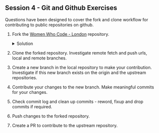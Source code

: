 Session 4  - Git and Github Exercises
---

Questions have been designed to cover the fork and clone workflow for contributing to public repositories on github.

1. Fork the [Women Who Code - London](https://github.com/WomenWhoCode/WWCode-London) repository.

    <details>
    <summary>Solution</summary>

    ```bash
    https://docs.github.com/en/get-started/quickstart/fork-a-repo
    ```
    </details>

2. Clone the forked repository. Investigate remote fetch and push urls, local and remote branches.
3. Create a new branch in the local repository to make your contribution. Investigate if this new branch exists on the origin and the upstream repositories.  
4. Contribute your changes to the new branch. Make meaningful commits for your changes.
5. Check commit log and clean up commits - reword, fixup and drop commits if required.
6. Push changes to the forked repository.
7. Create a PR to contribute to the upstream repository.